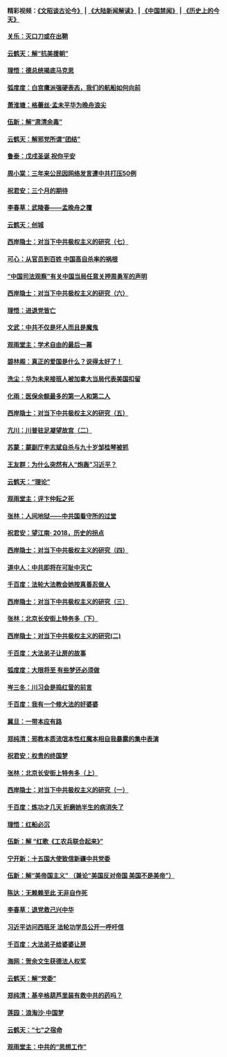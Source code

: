 #### 精彩视频：[《文昭谈古论今》](https://github.com/gfw-breaker/wenzhao/blob/master/README.md?t=12150631) | [《大陆新闻解读》](https://github.com/gfw-breaker/ntdtv-comedy/blob/master/README.md?t=12150631) | [《中国禁闻》](https://github.com/gfw-breaker/ntdtv-news/blob/master/README.md?t=12150631) | [《历史上的今天》](https://github.com/gfw-breaker/today-in-history/blob/master/README.md?t=12150631) 

#### [关乐：灭口刀或在出鞘](../pages/nsc993/n10910233.md?t=12150631) 

#### [云鹤天：解“抗美援朝”](../pages/nsc993/n10910225.md?t=12150631) 

#### [理悟：德总统揭底马克思](../pages/nsc993/n10907949.md?t=12150631) 

#### [弧度度：白宫鹰派强硬表态，我们的航船如何向前](../pages/nsc993/n10907681.md?t=12150631) 

#### [萧淮塘：格蕾丝‧孟未平华为晚舟浪尖](../pages/nsc993/n10907590.md?t=12150631) 

#### [伍新：解“肃清余毒”](../pages/nsc993/n10906830.md?t=12150631) 

#### [云鹤天：解邪党所谓“团结”](../pages/nsc993/n10906823.md?t=12150631) 

#### [鲁泰：戊戌圣诞 祝你平安](../pages/nsc993/n10906813.md?t=12150631) 

#### [周小棠：三年来公民因网络发言遭中共打压50例](../pages/nsc993/n10906801.md?t=12150631) 

#### [祝君安：三个月的期待](../pages/nsc993/n10906797.md?t=12150631) 

#### [李春草：武陵春——孟晚舟之覆](../pages/nsc993/n10904804.md?t=12150631) 

#### [云鹤天：创城](../pages/nsc993/n10904572.md?t=12150631) 

#### [西岸隐士：对当下中共极权主义的研究（七）](../pages/nsc993/n10894592.md?t=12150631) 

#### [可心：从官员到百姓 中国高自杀率的祸根](../pages/nsc993/n10899801.md?t=12150631) 

#### [“中国司法观察”有关中国当局任意关押周勇军的声明](../pages/nsc993/n10899323.md?t=12150631) 

#### [西岸隐士：对当下中共极权主义的研究（六）](../pages/nsc993/n10894563.md?t=12150631) 

#### [理悟：进退党皆亡](../pages/nsc993/n10896617.md?t=12150631) 

#### [文武：中共不仅是坏人而且是魔鬼](../pages/nsc993/n10896590.md?t=12150631) 

#### [观雨堂主：学术自由的最后一幕](../pages/nsc993/n10896282.md?t=12150631) 

#### [碧林阁：真正的爱国是什么？说得太好了！](../pages/nsc993/n10896196.md?t=12150631) 

#### [洗尘：华为未来接班人被加拿大当局代表美国扣留](../pages/nsc993/n10896171.md?t=12150631) 

#### [化雨：医保余额最多的第一人和第二人](../pages/nsc993/n10894411.md?t=12150631) 

#### [西岸隐士：对当下中共极权主义的研究（五）](../pages/nsc993/n10894095.md?t=12150631) 

#### [亢川：川普驻足凝望故宫（二）](../pages/nsc993/n10893924.md?t=12150631) 

#### [苏蒙：蒙副厅李志斌自杀与九十岁邹桂琴被抓](../pages/nsc993/n10893359.md?t=12150631) 

#### [王友群：为什么突然有人“炮轰”习近平？](../pages/nsc993/n10892978.md?t=12150631) 

#### [云鹤天：“理论”](../pages/nsc993/n10893043.md?t=12150631) 

#### [观雨堂主：评卞仲耘之死](../pages/nsc993/n10891901.md?t=12150631) 

#### [张林：人间地狱——中共国看守所的过堂](../pages/nsc993/n10891002.md?t=12150631) 

#### [祝君安：望江南‧ 2018，历史的拐点](../pages/nsc993/n10889460.md?t=12150631) 

#### [西岸隐士：对当下中共极权主义的研究（四）](../pages/nsc993/n10887490.md?t=12150631) 

#### [道中人：中共即将在可耻中灭亡](../pages/nsc993/n10887956.md?t=12150631) 

#### [千百度：法轮大法教会她按真善忍做人](../pages/nsc993/n10887637.md?t=12150631) 

#### [西岸隐士：对当下中共极权主义的研究（三）](../pages/nsc993/n10882983.md?t=12150631) 

#### [张林：北京长安街上特务多（下）](../pages/nsc993/n10884987.md?t=12150631) 

#### [西岸隐士：对当下中共极权主义的研究(二)](../pages/nsc993/n10878756.md?t=12150631) 

#### [千百度：大法弟子让房的故事](../pages/nsc993/n10883156.md?t=12150631) 

#### [弧度度：大限将至 有些梦还必须做](../pages/nsc993/n10882718.md?t=12150631) 

#### [岑三冬：川习会是捣红营的前言](../pages/nsc993/n10881767.md?t=12150631) 

#### [千百度：我有一个修大法的好婆婆](../pages/nsc993/n10880660.md?t=12150631) 

#### [冀旦：一带本应有路](../pages/nsc993/n10880340.md?t=12150631) 

#### [郑纯清：邪教本质流氓本性红魔本相自我暴露的集中表演](../pages/nsc993/n10880329.md?t=12150631) 

#### [祝君安：权贵的终国梦](../pages/nsc993/n10880242.md?t=12150631) 

#### [张林：北京长安街上特务多（上）](../pages/nsc993/n10880009.md?t=12150631) 

#### [西岸隐士：对当下中共极权主义的研究（一）](../pages/nsc993/n10878740.md?t=12150631) 

#### [千百度：炼功才几天 折磨她半生的病消失了](../pages/nsc993/n10878447.md?t=12150631) 

#### [理悟：红船必沉](../pages/nsc993/n10877545.md?t=12150631) 

#### [伍新：解 “红歌《工农兵联合起来》”](../pages/nsc993/n10876264.md?t=12150631) 

#### [宁开新：十五国大使致信新疆中共党委](../pages/nsc993/n10876212.md?t=12150631) 

#### [伍新：解“美帝国主义” （兼论“美国反对帝国 美国不是美帝”）](../pages/nsc993/n10874688.md?t=12150631) 

#### [陈达：无赖赖至此 无非自作死](../pages/nsc993/n10874640.md?t=12150631) 

#### [李春草：退党救己兴中华](../pages/nsc993/n10874600.md?t=12150631) 

#### [习近平访问西班牙 法轮功学员公开一呼吁信](../pages/nsc993/n10873818.md?t=12150631) 

#### [千百度：大法弟子给婆婆让房](../pages/nsc993/n10870567.md?t=12150631) 

#### [海网：贺余文生获德法人权奖](../pages/nsc993/n10869990.md?t=12150631) 

#### [云鹤天：解“党委”](../pages/nsc993/n10869977.md?t=12150631) 

#### [郑纯清：基辛格葫芦里装有救中共的药吗？](../pages/nsc993/n10868192.md?t=12150631) 

#### [莲园：浪淘沙‧中国梦](../pages/nsc993/n10868184.md?t=12150631) 

#### [云鹤天：“七”之宿命](../pages/nsc993/n10868163.md?t=12150631) 

#### [观雨堂主：中共的“思想工作”](../pages/nsc993/n10868076.md?t=12150631) 

